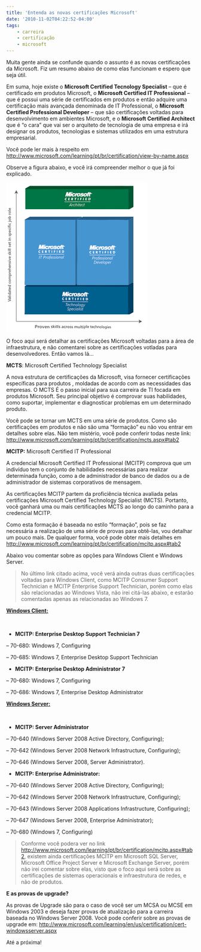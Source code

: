 ```yaml
---
title: 'Entenda as novas certificações Microsoft'
date: '2010-11-02T04:22:52-04:00'
tags:
    - carreira
    - certificação
    - microsoft
---
```


Muita gente ainda se confunde quando o assunto é as novas <span class="bbli">certificações</span> da <span class="bbli">Microsoft</span>. Fiz um resumo abaixo de como elas funcionam e espero que seja útil.

Em suma, hoje existe o **Microsoft Certified Tecnology Specialist** – que é certificado em produtos Microsoft, o **Microsoft Certified IT Professional** – que é possui uma série de certificados em produtos e então adquire uma certificação mais avançada denominada de IT Professional, o **Microsoft Certified Professional Developer** – que são certificações voltadas para desenvolvimento em ambientes Microsoft, e o **Microsoft Certified Architect** que é “o cara” que vai ser o arquiteto de tecnologia de uma empresa e irá designar os produtos, tecnologias e sistemas utilizados em uma estrutura empresarial.

Você pode ler mais à respeito em <http://www.microsoft.com/learning/pt/br/certification/view-by-name.aspx>

Observe a figura abaixo, e você irá compreender melhor o que já foi explicado.

[![](/wp-content/uploads/2010/11/Microsoft-Certification-Training-Classes-vertical.png "Microsoft-Certification-Training-Classes-vertical")](/wp-content/uploads/2010/11/Microsoft-Certification-Training-Classes-vertical.png)

O foco aqui será detalhar as certificações Microsoft voltadas para a área de infraestrutura, e não comentarei sobre as certificações votladas para desenvolvedores. Então vamos lá…

**MCTS**: Microsoft Certified Technology Specialist

A nova estrutura de certificações da Microsoft, visa fornecer certificações específicas para produtos , moldadas de acordo com as necessidades das empresas. O MCTS É o passo inicial para sua carreira de TI focada em produtos Microsoft. Seu principal objetivo é comprovar suas habilidades, como suportar, implementar e diagnosticar problemas em um determinado produto.

Você pode se tornar um MCTS em uma série de produtos. Como são certificações em produtos e não são uma “formação” eu não vou entrar em detalhes sobre elas. Não tem mistério, você pode conferir todas neste link: <http://www.microsoft.com/learning/pt/br/certification/mcts.aspx#tab2>

**MCITP:** Microsoft Certified IT Professional

A credencial Microsoft Certified IT Professional (MCITP) comprova que um indivíduo tem o conjunto de habilidades necessárias para realizar determinada função, como a de administrador de banco de dados ou a de administrador de sistemas corporativos de mensagem.

As certificações MCITP partem da proficiência técnica avaliada pelas certificações Microsoft Certified Technology Specialist (MCTS). Portanto, você ganhará uma ou mais certificações MCTS ao longo do caminho para a credencial MCITP.

Como esta formação é baseada no estilo “formação”, pois se faz necessária a realização de uma série de provas para obtê-las, vou detalhar um pouco mais. De qualquer forma, você pode obter mais detalhes em <http://www.microsoft.com/learning/pt/br/certification/mcitp.aspx#tab2>

Abaixo vou comentar sobre as opções para Windows Client e Windows Server.

> No último link citado acima, você verá ainda outras duas certificações voltadas para Windows Client, como MCITP Consumer Support Technician e MCITP Enterprise Support Technician, porém como elas são relacionadas ao Windows Vista, não irei citá-las abaixo, e estarão comentadas apenas as relacionadas ao Windows 7.

**<span style="text-decoration: underline;">Windows Client:</span>**

**<span style="text-decoration: underline;">  
</span>**

- **MCITP: Enterprise Desktop Support Technician 7**

– 70-680: Windows 7, Configuring

– 70-685: Windows 7, Enterprise Desktop Support Technician

- **MCITP: Enterprise Desktop Administrator 7**

– 70-680: Windows 7, Configuring

– 70-686: Windows 7, Enterprise Desktop Administrator

 **<span style="text-decoration: underline;">Windows Server:</span>**

**<span style="text-decoration: underline;">  
</span>**

- **MCITP: Server Administrator**

– 70-640 (Windows Server 2008 Active Directory, Configuring);

– 70-642 (Windows Server 2008 Network Infrastructure, Configuring);

– 70-646 (Windows Server 2008, Server Administrator).

- **MCITP: Enterprise Administrator:**

– 70-640 (Windows Server 2008 Active Directory, Configuring);

– 70-642 (Windows Server 2008 Network Infrastructure, Configuring);

– 70-643 (Windows Server 2008 Applications Infrastructure, Configuring);

– 70-647 (Windows Server 2008, Enterprise Administrator);

– 70-680 (Windows 7, Configuring)

> Conforme você podera ver no link <http://www.microsoft.com/learning/pt/br/certification/mcitp.aspx#tab2>, existem ainda certificações MCITP em Microsoft SQL Server, Microsoft Office Project Server e Microsoft Exchange Server, porém não irei comentar sobre elas, visto que o foco aqui será sobre as certificações de sistemas operacionais e infraestrutura de redes, e não de produtos.

**E as provas de upgrade?**

As provas de Upgrade são para o caso de você ser um MCSA ou MCSE em Windows 2003 e deseja fazer provas de atualização para a carreira baseada no Windows Server 2008. Você pode conferir sobre as provas de upgrade em: <http://www.microsoft.com/learning/en/us/certification/cert-windowsserver.aspx>

Até a próxima!

